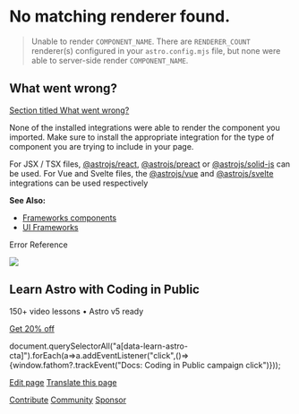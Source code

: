 No matching renderer found.
===========================

> Unable to render `COMPONENT_NAME`. There are `RENDERER_COUNT` renderer(s) configured in your `astro.config.mjs` file, but none were able to server-side render `COMPONENT_NAME`.

What went wrong?
----------------

[Section titled What went wrong?](#what-went-wrong)

None of the installed integrations were able to render the component you imported. Make sure to install the appropriate integration for the type of component you are trying to include in your page.

For JSX / TSX files, [@astrojs/react](/en/guides/integrations-guide/react/), [@astrojs/preact](/en/guides/integrations-guide/preact/) or [@astrojs/solid-js](/en/guides/integrations-guide/solid-js/) can be used. For Vue and Svelte files, the [@astrojs/vue](/en/guides/integrations-guide/vue/) and [@astrojs/svelte](/en/guides/integrations-guide/svelte/) integrations can be used respectively

**See Also:**

*   [Frameworks components](/en/guides/framework-components/)
*   [UI Frameworks](/en/guides/integrations-guide/#official-integrations)

Error Reference

![](/_astro/CodingInPublic.DpaYu7Qd_5sx41.webp)

Learn Astro with **Coding in Public**
-------------------------------------

150+ video lessons • Astro v5 ready

[Get 20% off](https://learnastro.dev?code=ASTRO_PROMO)

document.querySelectorAll("a\[data-learn-astro-cta\]").forEach(a=>a.addEventListener("click",()=>{window.fathom?.trackEvent("Docs: Coding in Public campaign click")}));

[Edit page](https://github.com/withastro/astro/blob/main/packages/astro/src/core/errors/errors-data.ts) [Translate this page](https://contribute.docs.astro.build/guides/i18n/)

[Contribute](/en/contribute/) [Community](https://astro.build/chat) [Sponsor](https://opencollective.com/astrodotbuild)

